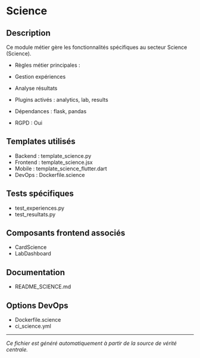 # Science

## Description
Ce module métier gère les fonctionnalités spécifiques au secteur Science (Science).

- Règles métier principales :
- Gestion expériences
- Analyse résultats


- Plugins activés : analytics, lab, results
- Dépendances : flask, pandas
- RGPD : Oui

## Templates utilisés
- Backend : template_science.py
- Frontend : template_science.jsx
- Mobile : template_science_flutter.dart
- DevOps : Dockerfile.science

## Tests spécifiques
- test_experiences.py
- test_resultats.py


## Composants frontend associés
- CardScience
- LabDashboard


## Documentation
- README_SCIENCE.md


## Options DevOps
- Dockerfile.science
- ci_science.yml


---
*Ce fichier est généré automatiquement à partir de la source de vérité centrale.*